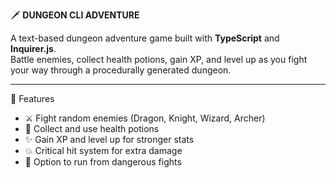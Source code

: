 🗡️ **DUNGEON CLI ADVENTURE**

A text-based dungeon adventure game built with **TypeScript** and **Inquirer.js**.  
Battle enemies, collect health potions, gain XP, and level up as you fight your way through a procedurally generated dungeon.

---

📜 Features
- ⚔️ Fight random enemies (Dragon, Knight, Wizard, Archer)
- 💖 Collect and use health potions
- ✨ Gain XP and level up for stronger stats
- 💥 Critical hit system for extra damage
- 🏃 Option to run from dangerous fights
